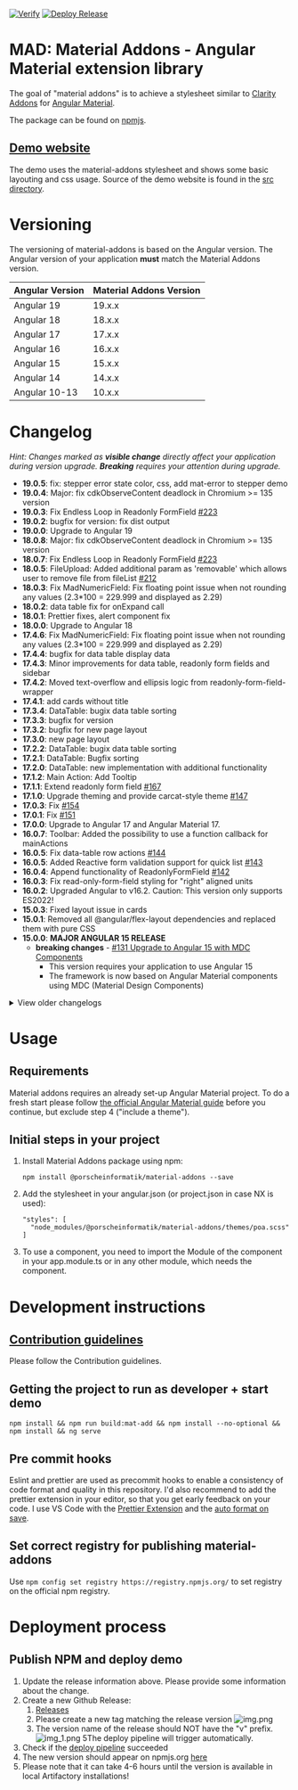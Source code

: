 [![Verify](https://github.com/porscheinformatik/material-addons/actions/workflows/verify.yml/badge.svg)](https://github.com/porscheinformatik/material-addons/actions/workflows/verify.yml) [![Deploy Release](https://github.com/porscheinformatik/material-addons/actions/workflows/release.yml/badge.svg)](https://github.com/porscheinformatik/material-addons/actions/workflows/release.yml)

# MAD: Material Addons - Angular Material extension library

The goal of "material addons" is to achieve a stylesheet similar
to [Clarity Addons](https://www.npmjs.com/package/@porscheinformatik/clr-addons)
for [Angular Material](https://material.angular.io/).

The package can be found on [npmjs](https://www.npmjs.com/package/@porscheinformatik/material-addons).

## [Demo website](https://porscheinformatik.github.io/material-addons)

The demo uses the material-addons stylesheet and shows some basic layouting and css usage. Source of the demo website is
found in the [src directory](https://github.com/porscheinformatik/material-addons/tree/master/src/).

# Versioning

The versioning of material-addons is based on the Angular version. The Angular version of your application **must** match the Material Addons version.

| Angular Version | Material Addons Version |
|-----------------|-------------------------|
| Angular 19      | 19.x.x                  |
| Angular 18      | 18.x.x                  |
| Angular 17      | 17.x.x                  |
| Angular 16      | 16.x.x                  |
| Angular 15      | 15.x.x                  |
| Angular 14      | 14.x.x                  |
| Angular 10-13   | 10.x.x                  |

# Changelog

_Hint: Changes marked as **visible change** directly affect your application during version upgrade. **Breaking**
requires your attention during upgrade._

- **19.0.5**: fix: stepper error state color, css, add mat-error to stepper demo
- **19.0.4**: Major: fix cdkObserveContent deadlock in Chromium >= 135 version
- **19.0.3**: Fix Endless Loop in Readonly FormField [#223](https://github.com/porscheinformatik/material-addons/pull/223)
- **19.0.2**: bugfix for version: fix dist output
- **19.0.0**: Upgrade to Angular 19
- **18.0.8**: Major: fix cdkObserveContent deadlock in Chromium >= 135 version
- **18.0.7**: Fix Endless Loop in Readonly FormField [#223](https://github.com/porscheinformatik/material-addons/pull/223)
- **18.0.5**: FileUpload: Added additional param as 'removable' which allows user to remove file from fileList [#212](https://github.com/porscheinformatik/material-addons/pull/212)
- **18.0.3**: Fix MadNumericField: Fix floating point issue when not rounding any values (2.3*100 = 229.999 and displayed as 2.29)
- **18.0.2**: data table fix for onExpand call
- **18.0.1**: Prettier fixes, alert component fix
- **18.0.0**: Upgrade to Angular 18
- **17.4.6**: Fix MadNumericField: Fix floating point issue when not rounding any values (2.3*100 = 229.999 and displayed as 2.29)
- **17.4.4**: bugfix for data table display data
- **17.4.3**: Minor improvements for data table, readonly form fields and sidebar
- **17.4.2**: Moved text-overflow and ellipsis logic from readonly-form-field-wrapper
- **17.4.1**: add cards without title
- **17.3.4**: DataTable: bugix data table sorting
- **17.3.3**: bugfix for version
- **17.3.2**: bugfix for new page layout
- **17.3.0**: new page layout
- **17.2.2**: DataTable: bugix data table sorting
- **17.2.1**: DataTable: Bugfix sorting
- **17.2.0**: DataTable: new implementation with additional functionality
- **17.1.2**: Main Action: Add Tooltip
- **17.1.1**: Extend readonly form field [#167](https://github.com/porscheinformatik/material-addons/pull/167)
- **17.1.0**: Upgrade theming and provide carcat-style theme [#147](https://github.com/porscheinformatik/material-addons/pull/147)
- **17.0.3**: Fix [#154](https://github.com/porscheinformatik/material-addons/pull/154)
- **17.0.1**: Fix [#151](https://github.com/porscheinformatik/material-addons/pull/151)
- **17.0.0**: Upgrade to Angular 17 and Angular Material 17.
- **16.0.7**: Toolbar: Added the possibility to use a function callback for mainActions
- **16.0.5**: Fix data-table row actions [#144](https://github.com/porscheinformatik/material-addons/pull/144)
- **16.0.5**: Added Reactive form validation support for quick list [#143](https://github.com/porscheinformatik/material-addons/pull/143)
- **16.0.4**: Append functionality of ReadonlyFormField [#142](https://github.com/porscheinformatik/material-addons/pull/142)
- **16.0.3**: Fix read-only-form-field styling for "right" aligned units
- **16.0.2**: Upgraded Angular to v16.2. Caution: This version only supports ES2022!
- **15.0.3**: Fixed layout issue in cards
- **15.0.1**: Removed all @angular/flex-layout dependencies and replaced them with pure CSS
- **15.0.0**: **MAJOR ANGULAR 15 RELEASE**
  - **breaking changes** - [#131 Upgrade to Angular 15 with MDC Components](https://github.com/porscheinformatik/material-addons/pull/131)
    - This version requires your application to use Angular 15
    - The framework is now based on Angular Material components using MDC (Material Design Components)

<details><summary>View older changelogs</summary>

- **14.1.6**: Show tooltips in toolbar action burger menu
- **14.1.4**: data-table fixes: action button became too small for tables with a lot of colums
- **14.1.x**: Fix Button Styling for Stepper and Quicklist: change "add" button in Quicklist to "Outline" Styling and "next" and "done" button in MatStepper to "Primary" Styling
- **14.1.2**: minor fixes in datatable
- **14.1.1**: minor fixes: datatable paging bug and action column maxwidth
- **14.1.0**: **BREAKING** - Upgraded library to Angular 14, enabled Ivy builds, updated lib to esm2020
- **10.4.1**: Added removePossible input to mad-quick-list
- **10.4.0**: **BREAKING** - Data Table Column
  configuration [#111](https://github.com/porscheinformatik/material-addons/pull/111)
- **10.3.4**: toolbar actions: added 'importantAction' property. These actions will never be hidden in a mat-menu
- **10.3.3**: mad-table: Added sticky column feature, fixed vertical scroll bar issue
- **10.3.2**: Don't print toolbar menu when using browser print function (ctrl+p)
- **10.3.1**: Toolbar Action enhancements [#102](https://github.com/porscheinformatik/material-addons/issues/102)
- **10.3.0**:

  - **breaking change** - [#101](https://github.com/porscheinformatik/material-addons/pull/101) Data table enhancements
    - BatchMode
    - Actions for SINGLE, BATCH, NONE
    - Loading Animation
    - custom ID generator
    - custom column data transformation

- **10.2.5**: Fix toolbar icon button color in mobile view
- **10.2.4**: Enhancements/Fixes in Flowbar Layout
- **10.2.3**:
  - **visible change** - [#92](https://github.com/porscheinformatik/material-addons/issues/92) Fixed validation theme
    warn-color in PBV theme
- **10.2.2**:
  - Added [#73](https://github.com/porscheinformatik/material-addons/issues/73) DataGrid Component
  - Added [#89](https://github.com/porscheinformatik/material-addons/issues/89) Flowbar Layout
- **10.2.1**:
  - Added [#88 stepper component](https://github.com/porscheinformatik/material-addons/issues/88)
- **10.2.0**:
  - Change peerDependency versions to any Angular above 10.0.0
  - Added [additionalActionIcon](https://porscheinformatik.github.io/material-addons/card) feature to mad-cards
  - Demo: Fixed package.json some issues that occurred during development
- **10.1.9**:
  - CSS fix: Hide all types of mad-buttons when printing a page
  - Demo: Hide navbar when printing a page
- **10.1.8**:
  - CSS fix: Class "fixedtabs" also affected child tab components. This is now fixed.
- **10.1.7**:
  - Fix ([issue](https://github.com/porscheinformatik/material-addons/issues/78)) / mad-table inside card overflows the
    card
- **10.1.6**:
  - Table fix: Show empty-text correctly when no data is present
- **10.1.5**:
  - Set input id for readonly-form-field-wrapper (requrired for cypress
    tests) ([pr](https://github.com/porscheinformatik/material-addons/pull/69))
- **10.1.4**:
  - Disabled click-listener for disabled
    buttons ([issue](https://github.com/porscheinformatik/material-addons/issues/67))
- **10.1.3**:
  - Fixed add-button disabled handling in
    mad-quick-list ([issue](https://github.com/porscheinformatik/material-addons/issues/65))
- **10.1.2**:
  - Cleanup
- **10.0.27**:
  - **Visible change:** Ellipsis support for readonly-form-fields (enabled per
    default) [demo](https://porscheinformatik.github.io/material-addons/card)
  - **Visible change:** Fix toolbar badges on mobile devices
  - Added shrinkIfEmpty feature to read-only
    textareas [demo](https://porscheinformatik.github.io/material-addons/readonly)
  - Added save-button throttling as default to card component
  - Minor bugfixes in Demo
- **10.0.26**: Added throttle button
  directive [demo](https://porscheinformatik.github.io/material-addons/throttle-click)
- **10.0.25**: Added badge support for toolbar actions,
  see [toolbar demo](https://porscheinformatik.github.io/material-addons)
- **10.0.24**: Added text field support for read-only-form-field-wrapper with "multiline" and "rows" arguments
- **10.0.22**: Fixed [#52](https://github.com/porscheinformatik/material-addons/issues/52) and updated
  documentation [#48](https://github.com/porscheinformatik/material-addons/pull/48)
- **10.0.21**: Added [mad button components](https://porscheinformatik.github.io/material-addons/mad-buttons) (
  mad-primary-button, mad-outline-button, etc.) to ensure a unified design
- **10.0.19**: Fixed [#46](https://github.com/porscheinformatik/material-addons/issues/46) where read-only numbers were
  formatted by default
- **10.0.18**: Fix [card](https://porscheinformatik.github.io/material-addons/card) header size by using default
  Angular Material styling
- **10.0.17**: Minor fixes in 4
  components ([numeric-field](https://porscheinformatik.github.io/material-addons/numeric-field)
  , [action-table](https://porscheinformatik.github.io/material-addons/action-table)
  , [quicklist](https://porscheinformatik.github.io/material-addons/quick-list)
  , [readonly-formfield](https://porscheinformatik.github.io/material-addons/readonly))
- **10.0.16**: Fix number format detection
  in [numeric-field](https://porscheinformatik.github.io/material-addons/numeric-field)
- **10.0.15**: Small fix in [action-table](https://porscheinformatik.github.io/material-addons/action-table)
- **10.0.14**: Add [action-table](https://porscheinformatik.github.io/material-addons/action-table) bugfix
  in [numeric-field](https://porscheinformatik.github.io/material-addons/numeric-field)
- **10.0.13**: Event emitter fix in [card](https://porscheinformatik.github.io/material-addons/card) component
- **10.0.12**: Style fix in [card](https://porscheinformatik.github.io/material-addons/card) component
- **10.0.11**: Added [quicklist](https://porscheinformatik.github.io/material-addons/quick-list)
  and [card](https://porscheinformatik.github.io/material-addons/card) component
- **10.0.10**: Added [numeric-field](https://porscheinformatik.github.io/material-addons/numeric-field) editable fields
- **10.0.9**: (not released)
- **10.0.8**: Added [numeric-field](https://porscheinformatik.github.io/material-addons/numeric-field) directive`

</details>

# Usage

## Requirements

Material addons requires an already set-up Angular Material project. To do a fresh start please
follow [the official Angular Material guide](https://material.angular.io/guide/getting-started) before you continue, but
exclude step 4 ("include a theme").

## Initial steps in your project

1. Install Material Addons package using npm:

   ```
   npm install @porscheinformatik/material-addons --save
   ```

2. Add the stylesheet in your angular.json (or project.json in case NX is used):

   ```
   "styles": [
     "node_modules/@porscheinformatik/material-addons/themes/poa.scss"
   ]
   ```

3. To use a component, you need to import the Module of the component in your app.module.ts or in any other module,
   which needs the component.

# Development instructions

## [Contribution guidelines](https://github.com/porscheinformatik/material-addons/tree/master/.github/CONTRIBUTING.md)

Please follow the Contribution guidelines.

## Getting the project to run as developer + start demo

`npm install && npm run build:mat-add && npm install --no-optional && npm install && ng serve`

## Pre commit hooks

Eslint and prettier are used as precommit hooks to enable a consistency of code format and quality in this repository.
I'd also recommend to add the prettier extension in your editor, so that you get early feedback on your code. I use VS
Code with the [Prettier Extension](https://github.com/prettier/prettier-vscode) and
the [auto format on save](https://github.com/prettier/prettier-vscode#format-on-save).

## Set correct registry for publishing material-addons

Use `npm config set registry https://registry.npmjs.org/` to set registry on the official npm registry.

# Deployment process

## Publish NPM and deploy demo

1. Update the release information above. Please provide some information about the change.
2. Create a new Github Release:
   1. [Releases](https://github.com/porscheinformatik/material-addons/releases)
   2. Please create a new tag matching the release version 
   ![img.png](img.png)
   3. The version name of the release should NOT have the "v" prefix. 
   ![img_1.png](img_1.png)
   5The deploy pipeline will trigger automatically.
3. Check if the [deploy pipeline](https://github.com/porscheinformatik/material-addons/actions/workflows/release.yml)
   succeeded
4. The new version should appear on npmjs.org [here](https://www.npmjs.com/package/@porscheinformatik/material-addons?activeTab=versions)
5. Please note that it can take 4-6 hours until the version is available in local Artifactory installations!
